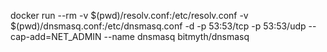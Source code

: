 docker run --rm -v $(pwd)/resolv.conf:/etc/resolv.conf -v $(pwd)/dnsmasq.conf:/etc/dnsmasq.conf -d -p 53:53/tcp -p 53:53/udp --cap-add=NET_ADMIN --name dnsmasq bitmyth/dnsmasq
